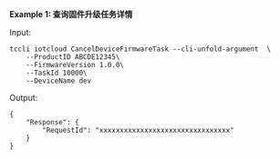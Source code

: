 **Example 1: 查询固件升级任务详情**



Input: 

```
tccli iotcloud CancelDeviceFirmwareTask --cli-unfold-argument  \
    --ProductID ABCDE12345\
    --FirmwareVersion 1.0.0\
    --TaskId 10000\
    --DeviceName dev
```

Output: 
```
{
    "Response": {
        "RequestId": "xxxxxxxxxxxxxxxxxxxxxxxxxxxxxxxx"
    }
}
```

